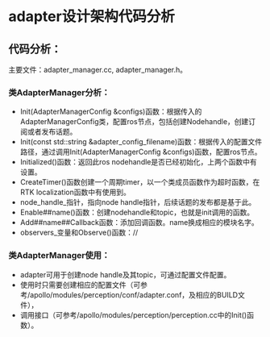 # adapter设计架构代码分析
## 代码分析：
主要文件：adapter_manager.cc, adapter_manager.h。

### 类AdapterManager分析：
 * Init(AdapterManagerConfig &configs)函数：根据传入的AdapterManagerConfig类，配置ros节点，包括创建Nodehandle，创建订阅或者发布话题。
 * Init(const std::string &adapter_config_filename)函数：根据传入的配置文件路径，通过调用Init(AdapterManagerConfig &configs)函数，配置ros节点。
 * Initialized()函数：返回此ros nodehandle是否已经初始化，上两个函数中有设置。
 * CreateTimer()函数创建一个周期timer，以一个类成员函数作为超时函数，在RTK localization函数中有使用到。
 * node_handle_指针，指向node handle指针，后续话题的发布都是基于此。
 * Enable##name()函数：创建nodehandle和topic，也就是init调用的函数。
 * Add##name##Callback函数：添加回调函数。name换成相应的模块名字。
 * observers_变量和Observe()函数：//
### 类AdapterManager使用：
 * adapter可用于创建node handle及其topic，可通过配置文件配置。
 * 使用时只需要创建相应的配置文件（可参考/apollo/modules/perception/conf/adapter.conf，及相应的BUILD文件），
 * 调用接口（可参考/apollo/modules/perception/perception.cc中的Init()函数）。
